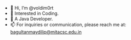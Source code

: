 - 👋 Hi, I’m @voldim0rt
- 👀 Interested in Coding.
- 🌱 A Java Developer.
- 📫 For inquiries or communication, please reach me at: bagultanmaydilip@mitacsc.edu.in

<!---
voldim0rt/voldim0rt is a ✨ special ✨ repository because its `README.md` (this file) appears on your GitHub profile.
You can click the Preview link to take a look at your changes.
--->
